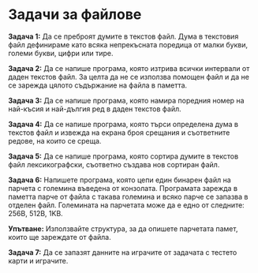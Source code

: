 <h1>Задачи за файлове</h1>

**Задача 1:**
Да се преброят думите в текстов файл. Дума в текстовия файл дефинираме като всяка непрекъсната поредица от малки букви, големи букви, цифри или тире. 

**Задача 2:**
Да се напише програма, която изтрива всички интервали от даден текстов файл. За целта да не се използва помощен файл и да не се зарежда цялото съдържание на файла в паметта.

**Задача 3:**
Да се напише програма, която намира поредния номер на най-късия и най-дългия ред в даден текстов файл.

**Задача 4:**
Да се напише програма, която търси определена дума в текстов файл и извежда на екрана броя срещания и съответните редове, на които се среща.

**Задача 5:**
Да се напише програма, която сортира думите в текстов файл лексикографски, съответно създава нов сортиран файл.

**Задача 6:**
Напишете програма, която цепи един бинарен файл на парчета с големина въведена от конзолата. Програмата зарежда в паметта парче от файла с такава големина и всяко парче се запазва в отделен файл. Големината на парчетата може да е едно от следните: 256B, 512B, 1KB.

**Упътване:**
Използвайте структура, за да опишете парчетата памет, които ще зареждате от файла.

**Задача 7:**
Да се запазят данните на играчите от задачата с тестето карти и играчите.